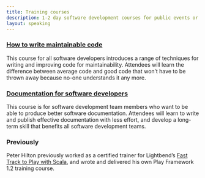```yaml
---
title: Training courses
description: 1-2 day software development courses for public events or in-house at your company 
layout: speaking
---
```


### [How to write maintainable code](maintainable-code)

This course for all software developers introduces a range of techniques for writing and improving code for maintainability.
Attendees will learn the difference between average code and good code that won’t have to be thrown away because no-one understands it any more.

### [Documentation for software developers](documentation)

This course is for software development team members who want to be able to produce better software documentation.
Attendees will learn to write and publish effective documentation with less effort, and develop a long-term skill that benefits all software development teams.

### Previously

Peter Hilton previously worked as a certified trainer for Lightbend’s
[Fast Track to Play with Scala](http://www.lightbend.com/services/training),
and wrote and delivered his own Play Framework 1.2 training course.
